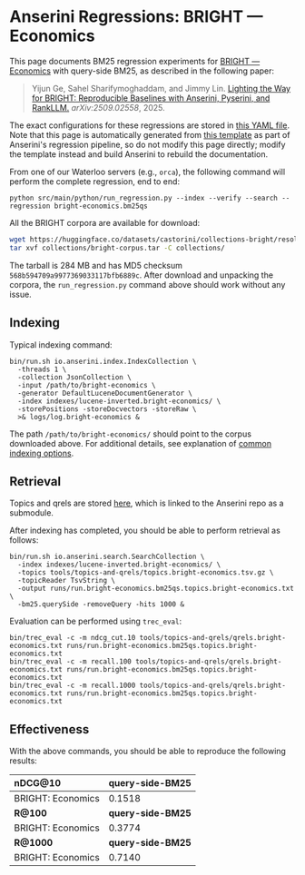 # Anserini Regressions: BRIGHT &mdash; Economics

This page documents BM25 regression experiments for [BRIGHT &mdash; Economics](https://brightbenchmark.github.io/) with query-side BM25, as described in the following paper:

> Yijun Ge, Sahel Sharifymoghaddam, and Jimmy Lin. [Lighting the Way for BRIGHT: Reproducible Baselines with Anserini, Pyserini, and RankLLM.](https://arxiv.org/abs/2509.02558) _arXiv:2509.02558_, 2025.

The exact configurations for these regressions are stored in [this YAML file](../../src/main/resources/regression/bright-economics.bm25qs.yaml).
Note that this page is automatically generated from [this template](../../src/main/resources/docgen/templates/bright-economics.bm25qs.template) as part of Anserini's regression pipeline, so do not modify this page directly; modify the template instead and build Anserini to rebuild the documentation.

From one of our Waterloo servers (e.g., `orca`), the following command will perform the complete regression, end to end:

```
python src/main/python/run_regression.py --index --verify --search --regression bright-economics.bm25qs
```

All the BRIGHT corpora are available for download:

```bash
wget https://huggingface.co/datasets/castorini/collections-bright/resolve/main/bright-corpus.tar -P collections/
tar xvf collections/bright-corpus.tar -C collections/
```

The tarball is 284 MB and has MD5 checksum `568b594709a9977369033117bfb6889c`.
After download and unpacking the corpora, the `run_regression.py` command above should work without any issue.

## Indexing

Typical indexing command:

```
bin/run.sh io.anserini.index.IndexCollection \
  -threads 1 \
  -collection JsonCollection \
  -input /path/to/bright-economics \
  -generator DefaultLuceneDocumentGenerator \
  -index indexes/lucene-inverted.bright-economics/ \
  -storePositions -storeDocvectors -storeRaw \
  >& logs/log.bright-economics &
```

The path `/path/to/bright-economics/` should point to the corpus downloaded above.
For additional details, see explanation of [common indexing options](../../docs/common-indexing-options.md).

## Retrieval

Topics and qrels are stored [here](https://github.com/castorini/anserini-tools/tree/master/topics-and-qrels), which is linked to the Anserini repo as a submodule.

After indexing has completed, you should be able to perform retrieval as follows:

```
bin/run.sh io.anserini.search.SearchCollection \
  -index indexes/lucene-inverted.bright-economics/ \
  -topics tools/topics-and-qrels/topics.bright-economics.tsv.gz \
  -topicReader TsvString \
  -output runs/run.bright-economics.bm25qs.topics.bright-economics.txt \
  -bm25.querySide -removeQuery -hits 1000 &
```

Evaluation can be performed using `trec_eval`:

```
bin/trec_eval -c -m ndcg_cut.10 tools/topics-and-qrels/qrels.bright-economics.txt runs/run.bright-economics.bm25qs.topics.bright-economics.txt
bin/trec_eval -c -m recall.100 tools/topics-and-qrels/qrels.bright-economics.txt runs/run.bright-economics.bm25qs.topics.bright-economics.txt
bin/trec_eval -c -m recall.1000 tools/topics-and-qrels/qrels.bright-economics.txt runs/run.bright-economics.bm25qs.topics.bright-economics.txt
```

## Effectiveness

With the above commands, you should be able to reproduce the following results:

| **nDCG@10**                                                                                                  | **query-side-BM25**|
|:-------------------------------------------------------------------------------------------------------------|--------------------|
| BRIGHT: Economics                                                                                            | 0.1518             |
| **R@100**                                                                                                    | **query-side-BM25**|
| BRIGHT: Economics                                                                                            | 0.3774             |
| **R@1000**                                                                                                   | **query-side-BM25**|
| BRIGHT: Economics                                                                                            | 0.7140             |
